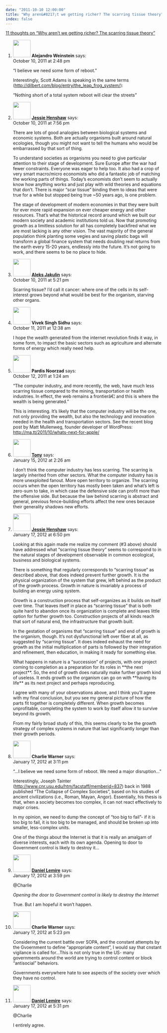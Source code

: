 ```yaml
---
date: "2011-10-10 12:00:00"
title: "Why aren&#8217;t we getting richer? The scarring tissue theory"
index: false
---
```


[11 thoughts on &ldquo;Why aren&#8217;t we getting richer? The scarring tissue theory&rdquo;](/lemire/blog/2011/10-10-why-arent-we-getting-richer-the-scarring-tissue-theory)

<ol class="comment-list">
<li id="comment-54745" class="comment even thread-even depth-1">
<div class="comment-author vcard">
<img alt src="https://secure.gravatar.com/avatar/76b44c7bca8bbfde592937ad891d7140?s=56&#038;d=mm&#038;r=g" srcset="https://secure.gravatar.com/avatar/76b44c7bca8bbfde592937ad891d7140?s=112&#038;d=mm&#038;r=g 2x" class="avatar avatar-56 photo" height="56" width="56" decoding="async" /> <b class="fn">Alejandro Weinstein</b> <span class="says">says:</span> </div>
<div class="comment-metadata"><time datetime="2011-10-10T14:48:11+00:00">October 10, 2011 at 2:48 pm</time></a> </div>
<div class="comment-content">
<p>&ldquo;I believe we need some form of reboot.&rdquo;</p>
<p>Interestingly, Scott Adams is speaking in the same terms (<a href="http://dilbert.com/blog/entry/the_leap_frog_system/" rel="nofollow ugc">http://dilbert.com/blog/entry/the_leap_frog_system/</a>):</p>
<p>&ldquo;Nothing short of a total system reboot will clear the streets&rdquo;</p>
</div>
</li>
<li id="comment-54747" class="comment odd alt thread-odd thread-alt depth-1">
<div class="comment-author vcard">
<img alt src="https://secure.gravatar.com/avatar/2c35fe624daf48f00e57289b3616c1a7?s=56&#038;d=mm&#038;r=g" srcset="https://secure.gravatar.com/avatar/2c35fe624daf48f00e57289b3616c1a7?s=112&#038;d=mm&#038;r=g 2x" class="avatar avatar-56 photo" height="56" width="56" decoding="async" /> <b class="fn"><a href="http://synapse9.com/signals/" class="url" rel="ugc external nofollow">Jessie Henshaw</a></b> <span class="says">says:</span> </div>
<div class="comment-metadata"><time datetime="2011-10-10T19:56:04+00:00">October 10, 2011 at 7:56 pm</time></a> </div>
<div class="comment-content">
<p>There are lots of good analogies between biological systems and economic systems. Both are actually organisms built around natural ecologies, though you might not want to tell the humans who would be embarrassed by that sort of thing. </p>
<p>To understand societies as organisms you need to give particular attention to their stage of development. Sure Europe after the war had fewer constraints. Everyone was eager to help too. It also had a crop of very smart macro/micro economists who did a fantastic job of matching the working parts of things. Today&rsquo;s economists don&rsquo;t seem to actually know how anything works and just play with wild theories and equations that don&rsquo;t. There is major &ldquo;scar tissue&rdquo; binding them to ideas that were true for a while but stopped being true ~50 years ago, is one problem.</p>
<p>The stage of development of modern economies in that they were built for ever more rapid expansion on ever cheaper energy and other resources. That&rsquo;s what the historical record around which we built our modern society and academic institutions told us. Now that promoting growth as a limitless solution for all has completely backfired what we are most lacking is any other vision. The vast majority of the general population think planting some vegies and saving plastic bags will transform a global finance system that needs doubling real returns from the earth every 15-20 years, endlessly into the future. It&rsquo;s not going to work, and there seems to be no place to hide.</p>
</div>
</li>
<li id="comment-54746" class="comment even thread-even depth-1">
<div class="comment-author vcard">
<img alt src="https://secure.gravatar.com/avatar/630fe0d20a36c6272f32ff9a250fb273?s=56&#038;d=mm&#038;r=g" srcset="https://secure.gravatar.com/avatar/630fe0d20a36c6272f32ff9a250fb273?s=112&#038;d=mm&#038;r=g 2x" class="avatar avatar-56 photo" height="56" width="56" loading="lazy" decoding="async" /> <b class="fn"><a href="http://stat.columbia.edu/~jakulin/" class="url" rel="ugc external nofollow">Aleks Jakulin</a></b> <span class="says">says:</span> </div>
<div class="comment-metadata"><time datetime="2011-10-10T17:21:49+00:00">October 10, 2011 at 5:21 pm</time></a> </div>
<div class="comment-content">
<p>Scarring tissue? I&rsquo;d call it cancer: where one of the cells in its self-interest grows beyond what would be best for the organism, starving other organs.</p>
</div>
</li>
<li id="comment-54748" class="comment odd alt thread-odd thread-alt depth-1">
<div class="comment-author vcard">
<img alt src="https://secure.gravatar.com/avatar/d92803f21d09802d24dd9732d00a239f?s=56&#038;d=mm&#038;r=g" srcset="https://secure.gravatar.com/avatar/d92803f21d09802d24dd9732d00a239f?s=112&#038;d=mm&#038;r=g 2x" class="avatar avatar-56 photo" height="56" width="56" loading="lazy" decoding="async" /> <b class="fn">Vivek Singh Sidhu</b> <span class="says">says:</span> </div>
<div class="comment-metadata"><time datetime="2011-10-11T00:38:58+00:00">October 11, 2011 at 12:38 am</time></a> </div>
<div class="comment-content">
<p>I hope the wealth generated from the internet revolution finds it way, in some form, to impact the basic sectors such as agriculture and alternate forms of energy which really need help.</p>
</div>
</li>
<li id="comment-54749" class="comment even thread-even depth-1">
<div class="comment-author vcard">
<img alt src="https://secure.gravatar.com/avatar/ad3fb593750e4154ace60e0b91b393e7?s=56&#038;d=mm&#038;r=g" srcset="https://secure.gravatar.com/avatar/ad3fb593750e4154ace60e0b91b393e7?s=112&#038;d=mm&#038;r=g 2x" class="avatar avatar-56 photo" height="56" width="56" loading="lazy" decoding="async" /> <b class="fn">Pardis Noorzad</b> <span class="says">says:</span> </div>
<div class="comment-metadata"><time datetime="2011-10-12T01:24:38+00:00">October 12, 2011 at 1:24 am</time></a> </div>
<div class="comment-content">
<p>&ldquo;The computer industry, and more recently, the web, have much less scarring tissue compared to the mining, transportation or health industries. In effect, the web remains a frontierâ€¦ and this is where the wealth is being generated.&rdquo;</p>
<p>This is interesting. It&rsquo;s likely that the computer industry will be the one, not only providing the wealth, but also the technology and innovation needed in the health and transportation sectors. See the recent blog post by Matt Mullenweg, founder developer of WordPress:<br/>
<a href="http://ma.tt/2011/10/whats-next-for-apple/" rel="nofollow ugc">http://ma.tt/2011/10/whats-next-for-apple/</a></p>
</div>
</li>
<li id="comment-54869" class="comment odd alt thread-odd thread-alt depth-1">
<div class="comment-author vcard">
<img alt src="https://secure.gravatar.com/avatar/cb02153190e1d595158b3a91532d238a?s=56&#038;d=mm&#038;r=g" srcset="https://secure.gravatar.com/avatar/cb02153190e1d595158b3a91532d238a?s=112&#038;d=mm&#038;r=g 2x" class="avatar avatar-56 photo" height="56" width="56" loading="lazy" decoding="async" /> <b class="fn"><a href="http://arw.livejournal.com/" class="url" rel="ugc external nofollow">Tony</a></b> <span class="says">says:</span> </div>
<div class="comment-metadata"><time datetime="2012-01-15T02:26:48+00:00">January 15, 2012 at 2:26 am</time></a> </div>
<div class="comment-content">
<p>I don&rsquo;t think the computer industry has less scarring. The scarring is largely inherited from other sectors. What the computer industry has is more unexploited fanout. More open territory to organize. The scarring occurs when the open territory has mostly been taken and what&rsquo;s left is zero-sum to take, in which case the defensive side can profit more than the offensive side. But because the law behind scarring is abstract and general, previous fence-building efforts affect the new ones because their generality shadows new efforts.</p>
</div>
</li>
<li id="comment-54879" class="comment even thread-even depth-1">
<div class="comment-author vcard">
<img alt src="https://secure.gravatar.com/avatar/2c35fe624daf48f00e57289b3616c1a7?s=56&#038;d=mm&#038;r=g" srcset="https://secure.gravatar.com/avatar/2c35fe624daf48f00e57289b3616c1a7?s=112&#038;d=mm&#038;r=g 2x" class="avatar avatar-56 photo" height="56" width="56" loading="lazy" decoding="async" /> <b class="fn"><a href="http://synapse9.com/signals/" class="url" rel="ugc external nofollow">Jessie Henshaw</a></b> <span class="says">says:</span> </div>
<div class="comment-metadata"><time datetime="2012-01-17T18:50:28+00:00">January 17, 2012 at 6:50 pm</time></a> </div>
<div class="comment-content">
<p>Looking at this again made me realize my comment (#3 above) should have addressed what &ldquo;scarring tissue theory&rdquo; seems to correspond to in the natural stages of development observable in common ecological, business and biological systems. </p>
<p>There is something that regularly corresponds to &ldquo;scarring tissue&rdquo; as described above, that does indeed prevent further growth. It is the physical organization of the system that grew, left behind as the product of the growth process. Growth in nature is invariably a process of building an energy using system. </p>
<p>Growth is a construction process that self-organizes as it builds on itself over time. That leaves itself in place as &ldquo;scarring tissue&rdquo; that is both quite hard to abandon once its organization is complete and leaves little option for further growth too. Construction projects of all kinds reach that sort of natural end, the infrastructure that growth built.</p>
<p>In the gestation of organisms that &ldquo;scarring tissue&rdquo; and end of growth is the organism, though. It&rsquo;s not dysfunctional left over fiber at all, as suggested by &ldquo;scarring tissue&rdquo;. It does indeed exhaust the need for growth as the initial multiplication of parts is followed by their integration and refinement, then education, in making it ready for something else. </p>
<p>What happens in nature is a &ldquo;succession&rdquo; of projects, with one project coming to completion as a preparation for its roles in **the next project**. So, the end of growth does naturally make further growth kind of useless. It ends growth so the organism can go on with **having its life** as its next project and perhaps reproducing.</p>
<p>I agree with many of your observations above, and I think you&rsquo;ll agree with my final conclusion, but you see my general picture of how the parts fit together is completely different. When growth becomes unprofitable, completing the system to work by itself allow it to survive beyond its growth. </p>
<p>From my fairly broad study of this, this seems clearly to be the growth strategy of complex systems in nature that last significantly longer than their growth periods.</p>
</div>
</li>
<li id="comment-54872" class="comment odd alt thread-odd thread-alt depth-1">
<div class="comment-author vcard">
<img alt src="https://secure.gravatar.com/avatar/0323030ba08b06021422307cf679d5c8?s=56&#038;d=mm&#038;r=g" srcset="https://secure.gravatar.com/avatar/0323030ba08b06021422307cf679d5c8?s=112&#038;d=mm&#038;r=g 2x" class="avatar avatar-56 photo" height="56" width="56" loading="lazy" decoding="async" /> <b class="fn">Charlie Warner</b> <span class="says">says:</span> </div>
<div class="comment-metadata"><time datetime="2012-01-17T15:11:22+00:00">January 17, 2012 at 3:11 pm</time></a> </div>
<div class="comment-content">
<p>&ldquo;&#8230;I believe we need some form of reboot. We need a major disruption&#8230;&rdquo;</p>
<p>Interestingly, Joseph Tainter (<a href="http://www.cnr.usu.edu/htm/facstaff/memberid=837" rel="nofollow ugc">http://www.cnr.usu.edu/htm/facstaff/memberid=837</a>) back in 1988 published &ldquo;The Collapse of Complex Societies&rdquo;, based on his studies of ancient civilizations (i.e., Roman, Mayan, Angor). Essentially, his thesis is that, when a society becomes too complex, it can not react effectively to major crises. </p>
<p>In my opinion, we need to dump the concept of &ldquo;too big to fail&rdquo;- if it is too big to fail, it is too big to be managed, and should be broken up into smaller, less-complex units.</p>
<p>One of the things about the Internet is that it is really an amalgam of diverse interests, each with its own agenda. Opening to door to Government control is likely to destroy it&#8230;</p>
</div>
</li>
<li id="comment-54873" class="comment byuser comment-author-lemire bypostauthor even thread-even depth-1">
<div class="comment-author vcard">
<img alt src="https://secure.gravatar.com/avatar/2ca999bef9535950f5b84281a4dab006?s=56&#038;d=mm&#038;r=g" srcset="https://secure.gravatar.com/avatar/2ca999bef9535950f5b84281a4dab006?s=112&#038;d=mm&#038;r=g 2x" class="avatar avatar-56 photo" height="56" width="56" loading="lazy" decoding="async" /> <b class="fn"><a href="https://lemire.me/en/" class="url" rel="ugc">Daniel Lemire</a></b> <span class="says">says:</span> </div>
<div class="comment-metadata"><time datetime="2012-01-17T15:59:15+00:00">January 17, 2012 at 3:59 pm</time></a> </div>
<div class="comment-content">
<p>@Charlie </p>
<p><em>Opening the door to Government control is likely to destroy the Internet</em></p>
<p>True. But I am hopeful it won&rsquo;t happen.</p>
</div>
</li>
<li id="comment-54876" class="comment odd alt thread-odd thread-alt depth-1">
<div class="comment-author vcard">
<img alt src="https://secure.gravatar.com/avatar/0323030ba08b06021422307cf679d5c8?s=56&#038;d=mm&#038;r=g" srcset="https://secure.gravatar.com/avatar/0323030ba08b06021422307cf679d5c8?s=112&#038;d=mm&#038;r=g 2x" class="avatar avatar-56 photo" height="56" width="56" loading="lazy" decoding="async" /> <b class="fn">Charlie Warner</b> <span class="says">says:</span> </div>
<div class="comment-metadata"><time datetime="2012-01-17T17:23:15+00:00">January 17, 2012 at 5:23 pm</time></a> </div>
<div class="comment-content">
<p>Considering the current battle over SOPA, and the constant attempts by the Gvoernment to define &ldquo;appropriate content&rdquo;, I would say that cnstant vigilance is called for&#8230;This is not only true in the US- many governments around the world are trying to control content or block &ldquo;antisocial&rdquo; behaviors.</p>
<p>Governments everywhere hate to see aspects of the society over which they have no control.</p>
</div>
</li>
<li id="comment-54877" class="comment byuser comment-author-lemire bypostauthor even thread-even depth-1">
<div class="comment-author vcard">
<img alt src="https://secure.gravatar.com/avatar/2ca999bef9535950f5b84281a4dab006?s=56&#038;d=mm&#038;r=g" srcset="https://secure.gravatar.com/avatar/2ca999bef9535950f5b84281a4dab006?s=112&#038;d=mm&#038;r=g 2x" class="avatar avatar-56 photo" height="56" width="56" loading="lazy" decoding="async" /> <b class="fn"><a href="https://lemire.me/en/" class="url" rel="ugc">Daniel Lemire</a></b> <span class="says">says:</span> </div>
<div class="comment-metadata"><time datetime="2012-01-17T17:31:44+00:00">January 17, 2012 at 5:31 pm</time></a> </div>
<div class="comment-content">
<p>@Charlie</p>
<p>I entirely agree.</p>
</div>
</li>
</ol>
